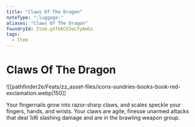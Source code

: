 ```yaml
---
title: "Claws Of The Dragon"
noteType: ":luggage:"
aliases: "Claws Of The Dragon"
foundryId: Item.g4TbKCE5eLFyAmGz
tags:
  - Item
---
```


# Claws Of The Dragon
![[pathfinder2e/Feats/zz_asset-files/icons-sundries-books-book-red-exclamation.webp|150]]

Your fingernails grow into razor-sharp claws, and scales speckle your fingers, hands, and wrists. Your claws are agile, finesse unarmed attacks that deal 1d6 slashing damage and are in the brawling weapon group.
